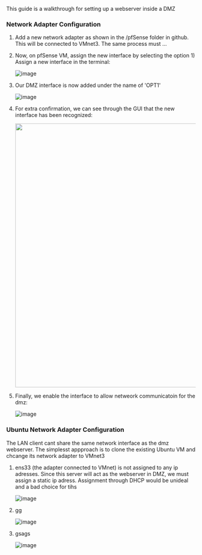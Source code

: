 This guide is a walkthrough for setting up a webserver inside a DMZ

### Network Adapter Configuration

1. Add a new network adapter as shown in the /pfSense folder in github. This will be connected to VMnet3. The same process must ...

2. Now, on pfSense VM, assign the new interface by selecting the option  1) Assign a new interface in the terminal:

   ![image](https://github.com/user-attachments/assets/3a84be8e-71bb-4440-b337-93e3fd413e8e)

3. Our DMZ interface is now added under the name of 'OPT1' 

   ![image](https://github.com/user-attachments/assets/cba20c8f-d9b7-4830-9a87-63b4de6ca0e1)

4. For extra confirmation, we can see through the GUI that the new interface has been recognized:

   <img src=https://github.com/user-attachments/assets/7f5cf885-7192-46de-bf87-37b7b1f6dba3 width=700>

5. Finally, we enable the interface to allow netweork communicatoin for the dmz:

   ![image](https://github.com/user-attachments/assets/b62cfb66-0d49-43ec-b13d-8675d4c954d5)

 
### Ubuntu Network Adapter Configuration
The LAN client cant share the same network interface as the dmz webserver. The simplesst appproach is to clone the existing Ubuntu VM and chcange its network adapter to VMnet3

 1. ens33 (the adapter connected to VMnet) is not assigned to any ip adresses. Since this server will act as the webserver in DMZ, we must assign a static ip adress. Assignment through DHCP would be unideal and a bad choice for tihs

     ![image](https://github.com/user-attachments/assets/e5d596f7-d638-4968-ab99-85cfe2c5c564)

 2. gg

     ![image](https://github.com/user-attachments/assets/eee16e82-fb3f-44e6-9876-55b2e45fd6b1)

 4. gsags

      ![image](https://github.com/user-attachments/assets/93c7bf06-983b-49c9-815f-13f71b028a7e)

